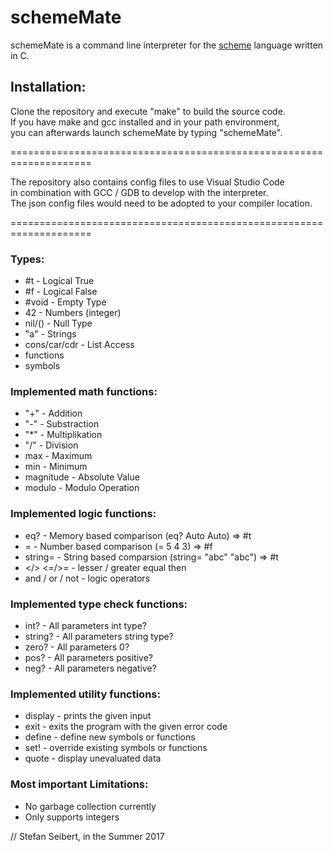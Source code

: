 # schemeMate

schemeMate is a command line interpreter for the [scheme](http://www.scheme.com/tspl4/intro.html#./intro:h1) language written in C. 

## Installation:

Clone the repository and execute "make" to build the source code.  
If you have make and gcc installed and in your path environment,  
you can afterwards launch schemeMate by typing "schemeMate".  

====================================================================

The repository also contains config files to use Visual Studio Code  
in combination with GCC / GDB to develop with the interpreter.  
The json config files would need to be adopted to your compiler location.  

====================================================================

### Types:  
* #t - Logical True
* #f - Logical False
* #void - Empty Type
* 42 - Numbers (integer)
* nil/() - Null Type
* "a" - Strings
* cons/car/cdr - List Access
* functions
* symbols

### Implemented math functions:  
* "+" - Addition
* "-" - Substraction
* "*" - Multiplikation
* "/" - Division
* max - Maximum
* min - Minimum
* magnitude - Absolute Value
* modulo - Modulo Operation

### Implemented logic functions:  
* eq? - Memory based comparison (eq? Auto Auto) => #t
* = - Number based comparison (= 5 4 3) => #f
* string= - String based comparsion (string= "abc" "abc") => #t
* </> <=/>= - lesser / greater equal then
* and / or / not - logic operators

### Implemented type check functions:  
* int? - All parameters int type?
* string? - All parameters string type?
* zero? - All parameters 0?
* pos? - All parameters positive?
* neg? - All parameters negative?

### Implemented utility functions:  
* display - prints the given input
* exit - exits the program with the given error code
* define - define new symbols or functions
* set! - override existing symbols or functions
* quote - display unevaluated data

### Most important Limitations:
* No garbage collection currently
* Only supports integers

// Stefan Seibert, in the Summer 2017

